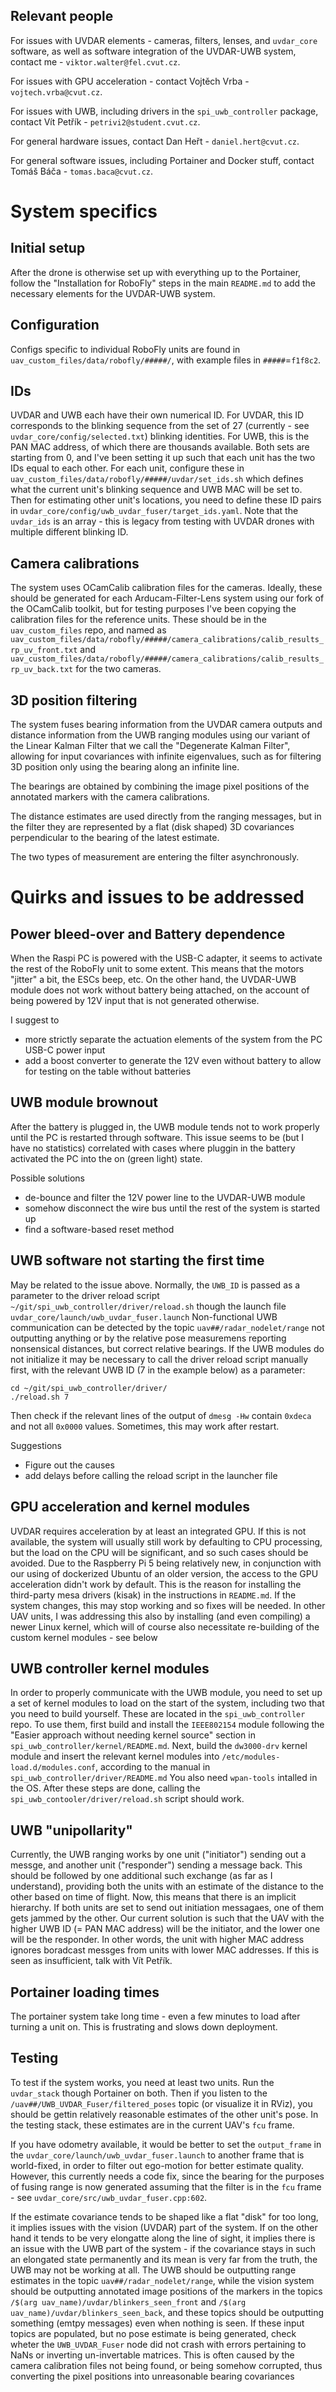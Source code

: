 ## Relevant people
For issues with UVDAR elements - cameras, filters, lenses, and `uvdar_core` software, as well as software integration of the UVDAR-UWB system, contact me - `viktor.walter@fel.cvut.cz`.

For issues with GPU acceleration - contact Vojtěch Vrba - `vojtech.vrba@cvut.cz`.

For issues with UWB, including drivers in the `spi_uwb_controller` package, contact Vít Petřík - `petrivi2@student.cvut.cz`.

For general hardware issues, contact Dan Heřt - `daniel.hert@cvut.cz`.

For general software issues, including Portainer and Docker stuff, contact Tomáš Báča - `tomas.baca@cvut.cz`.

# System specifics

## Initial setup
After the drone is otherwise set up with everything up to the Portainer, follow the "Installation for RoboFly" steps in the main `README.md` to add the necessary elements for the UVDAR-UWB system.


## Configuration
Configs specific to individual RoboFly units are found in `uav_custom_files/data/robofly/#####/`, with example files in `#####`=`f1f8c2`.

## IDs
UVDAR and UWB each have their own numerical ID.
For UVDAR, this ID corresponds to the blinking sequence from the set of 27 (currently - see `uvdar_core/config/selected.txt`) blinking identities.
For UWB, this is the PAN MAC address, of which there are thousands available.
Both sets are starting from 0, and I've been setting it up such that each unit has the two IDs equal to each other.
For each unit, configure these in `uav_custom_files/data/robofly/#####/uvdar/set_ids.sh` which defines what the current unit's blinking sequence and UWB MAC will be set to.
Then for estimating other unit's locations, you need to define these ID pairs in `uvdar_core/config/uwb_uvdar_fuser/target_ids.yaml`.
Note that the `uvdar_ids` is an array - this is legacy from testing with UVDAR drones with multiple different blinking ID.

## Camera calibrations
The system uses OCamCalib calibration files for the cameras.
Ideally, these should be generated for each Arducam-Filter-Lens system using our fork of the OCamCalib toolkit, but for testing purposes I've been copying the calibration files for the reference units.
These should be in the `uav_custom_files` repo, and named as `uav_custom_files/data/robofly/#####/camera_calibrations/calib_results_rp_uv_front.txt` and `uav_custom_files/data/robofly/#####/camera_calibrations/calib_results_rp_uv_back.txt` for the two cameras.

## 3D position filtering
The system fuses bearing information from the UVDAR camera outputs and distance information from the UWB ranging modules using our variant of the Linear Kalman Filter that we call the "Degenerate Kalman Filter", allowing for input covariances with infinite eigenvalues, such as for filtering 3D position only using the bearing along an infinite line.

The bearings are obtained by combining the image pixel positions of the annotated markers with the camera calibrations.

The distance estimates are used directly from the ranging messages, but in the filter they are represented by a flat (disk shaped) 3D  covariances perpendicular to the bearing of the latest estimate.

The two types of measurement are entering the filter asynchronously.

# Quirks and issues to be addressed


## Power bleed-over and Battery dependence
When the Raspi PC is powered with the USB-C adapter, it seems to activate the rest of the RoboFly unit to some extent.
This means that the motors "jitter" a bit, the ESCs beep, etc.
On the other hand, the UVDAR-UWB module does not work without battery being attached, on the account of being powered by 12V input that is not generated otherwise.

I suggest to
- more strictly separate the actuation elements of the system from the PC USB-C power input
- add a boost converter to generate the 12V even without battery to allow for testing on the table without batteries

## UWB module brownout
After the battery is plugged in, the UWB module tends not to work properly until the PC is restarted through software.
This issue seems to be (but I have no statistics) correlated with cases where pluggin in the battery activated the PC into the on (green light) state.

Possible solutions
- de-bounce and filter the 12V power line to the UVDAR-UWB module
- somehow disconnect the wire bus until the rest of the system is started up
- find a software-based reset method

## UWB software not starting the first time
May be related to the issue above.
Normally, the `UWB_ID` is passed as a parameter to the driver reload script `~/git/spi_uwb_controller/driver/reload.sh` though the launch file `uvdar_core/launch/uwb_uvdar_fuser.launch`
Non-functional UWB communication can be detected by the topic `uav##/radar_nodelet/range` not outputting anything or by the relative pose measuremens reporting nonsensical distances, but correct relative bearings.
If the UWB modules do not initialize it may be necessary to call the driver reload script manually first, with the relevant UWB ID (7 in the example below) as a parameter:
```
cd ~/git/spi_uwb_controller/driver/
./reload.sh 7
```
Then check if the relevant lines of the output of `dmesg -Hw` contain `0xdeca` and not all `0x0000` values.
Sometimes, this may work after restart.

Suggestions
- Figure out the causes
- add delays before calling the reload script in the launcher file

## GPU acceleration and kernel modules
UVDAR requires acceleration by at least an integrated GPU. If this is not available, the system will usually still work by defaulting to CPU processing, but the load on the CPU will be significant, and so such cases should be avoided.
Due to the Raspberry Pi 5 being relatively new, in conjunction with our using of dockerized Ubuntu of an older version, the access to the GPU acceleration didn't work by default.
This is the reason for installing the third-party mesa drivers (kisak) in the instructions in `README.md`.
If the system changes, this may stop working and so fixes will be needed.
In other UAV units, I was addressing this also by installing (and even compiling) a newer Linux kernel, which will of course also necessitate re-building of the custom kernel modules - see below

## UWB controller kernel modules
In order to properly communicate with the UWB module, you need to set up a set of kernel modules to load on the start of the system, including two that you need to build yourself.
These are located in the `spi_uwb_controller` repo.
To use them, first build and install the `IEEE802154` module following the "Easier approach without needing kernel source" section in `spi_uwb_controller/kernel/README.md`.
Next, build the `dw3000-drv` kernel module and insert the relevant kernel modules into `/etc/modules-load.d/modules.conf`, according to the manual in `spi_uwb_controller/driver/README.md`
You also need `wpan-tools` intalled in the OS.
After these steps are done, calling the `spi_uwb_contooler/driver/reload.sh` script should work.

## UWB "unipollarity"
Currently, the UWB ranging works by one unit ("initiator") sending out a messge, and another unit ("responder") sending a message back. 
This should be followed by one additional such exchange (as far as I understand), providing both the units with an estimate of the distance to the other based on time of flight.
Now, this means that there is an implicit hierarchy. If both units are set to send out initiation messagaes, one of them gets jammed by the other.
Our current solution is such that the UAV with the higher UWB ID (= PAN MAC address) will be the initiator, and the lower one will be the responder.
In other words, the unit with higher MAC address ignores boradcast messges from units with lower MAC addresses.
If this is seen as insufficient, talk with Vít Petřík.

## Portainer loading times
The portainer system take long time - even a few minutes to load after turning a unit on. This is frustrating and slows down deployment.

## Testing
To test if the system works, you need at least two units.
Run the `uvdar_stack` though Portainer on both.
Then if you listen to the `/uav##/UWB_UVDAR_Fuser/filtered_poses` topic (or visualize it in RViz), you should be gettin relatively reasonable estimates of the other unit's pose.
In the testing stack, these estimates are in the current UAV's `fcu` frame.

If you have odometry available, it would be better to set the `output_frame` in the `uvdar_core/launch/uwb_uvdar_fuser.launch` to another frame that is world-fixed, in order to filter out ego-motion for better estimate quality.
However, this currently needs a code fix, since the bearing for the purposes of fusing range is now generated assuming that the filter is in the `fcu` frame - see `uvdar_core/src/uwb_uvdar_fuser.cpp:602`.

If the estimate covariance tends to be shaped like a flat "disk" for too long, it implies issues with the vision (UVDAR) part of the system.
If on the other hand it tends to be very elongatte along the line of sight, it implies there is an issue with the UWB part of the system - if the covariance stays in such an elongated state permanently and its mean is very far from the truth, the UWB may not be working at all.
The UWB should be outputting range estimates in the topic `uav##/radar_nodelet/range`, while the vision system should be outputting annotated image positions of the markers in the topics `/$(arg uav_name)/uvdar/blinkers_seen_front` and `/$(arg uav_name)/uvdar/blinkers_seen_back`, and these topics should be outputting something (emtpy messages) even when nothing is seen.
If these input topics are populated, but no pose estimate is being generated, check wheter the `UWB_UVDAR_Fuser` node did not crash with errors pertaining to NaNs or inverting un-invertable matrices.
This is often caused by the camera calibration files not being found, or being somehow corrupted, thus converting the pixel positions into unreasonable bearing covariances
